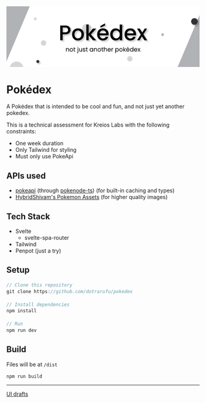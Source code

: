 <img src="docs/banner.png" width="800px" width="250px">

# Pokédex

A Pokédex that is intended to be cool and fun, and not just yet another pokedex.

This is a technical assessment for Kreios Labs with the following constraints:

- One week duration
- Only Tailwind for styling
- Must only use PokeApi

## APIs used

- [pokeapi](https://pokeapi.co/https:/) (through [pokenode-ts](https://www.npmjs.com/package/pokenode-tshttps:/)) (for built-in caching and types)
- [HybridShivam's Pokemon Assets](https://github.com/HybridShivam/Pokemon) (for higher quality images)

## Tech Stack

- Svelte
  - svelte-spa-router
- Tailwind
- Penpot (just a try)

## Setup

```ts
// Clone this repository
git clone https://github.com/dotrarufu/pokedex

// Install dependencies
npm install

// Run
npm run dev
```

## Build

Files will be at `/dist`

```ts
npm run build
```

---

[UI drafts](https://design.penpot.app/#/view/660d9edb-b970-801b-8004-33cee3174cb9?page-id=660d9edb-b970-801b-8004-33cee3174cba§ion=interactions&index=0&share-id=b4ce4fde-fc7c-81a2-8004-355e192ac721)
